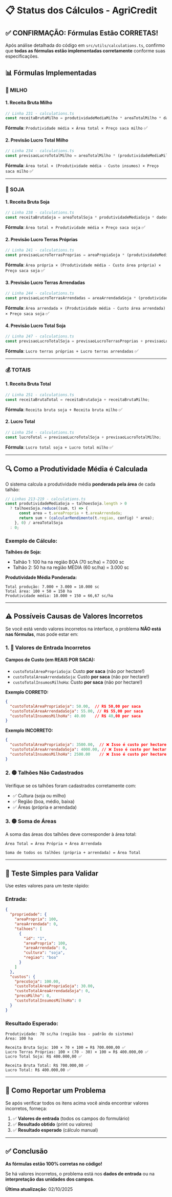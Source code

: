 # 📋 Status dos Cálculos - AgriCredit

## ✅ CONFIRMAÇÃO: Fórmulas Estão CORRETAS!

Após análise detalhada do código em `src/utils/calculations.ts`, confirmo que **todas as fórmulas estão implementadas corretamente** conforme suas especificações.

## 📊 Fórmulas Implementadas

### 🌽 MILHO

#### 1. Receita Bruta Milho
```typescript
// Linha 231 - calculations.ts
const receitaBrutaMilho = produtividadeMediaMilho * areaTotalMilho * dados.custos.precoMilho;
```
**Fórmula**: `Produtividade média × Área total × Preço saca milho` ✅

#### 2. Previsão Lucro Total Milho
```typescript
// Linha 234 - calculations.ts
const previsaoLucroTotalMilho = areaTotalMilho * (produtividadeMediaMilho - dados.custos.custoTotalInsumosMilhoHa) * dados.custos.precoMilho;
```
**Fórmula**: `Área total × (Produtividade média - Custo insumos) × Preço saca milho` ✅

---

### 🌱 SOJA

#### 1. Receita Bruta Soja
```typescript
// Linha 238 - calculations.ts
const receitaBrutaSoja = areaTotalSoja * produtividadeMediaSoja * dados.custos.precoSoja;
```
**Fórmula**: `Área total × Produtividade média × Preço saca soja` ✅

#### 2. Previsão Lucro Terras Próprias
```typescript
// Linha 241 - calculations.ts
const previsaoLucroTerrasProprias = areaPropiaSoja * (produtividadeMediaSoja - dados.custos.custoTotalAreaPropriaSoja) * dados.custos.precoSoja;
```
**Fórmula**: `Área própria × (Produtividade média - Custo área própria) × Preço saca soja` ✅

#### 3. Previsão Lucro Terras Arrendadas
```typescript
// Linha 244 - calculations.ts
const previsaoLucroTerrasArrendadas = areaArrendadaSoja * (produtividadeMediaSoja - dados.custos.custoTotalAreaArrendadaSoja) * dados.custos.precoSoja;
```
**Fórmula**: `Área arrendada × (Produtividade média - Custo área arrendada) × Preço saca soja` ✅

#### 4. Previsão Lucro Total Soja
```typescript
// Linha 247 - calculations.ts
const previsaoLucroTotalSoja = previsaoLucroTerrasProprias + previsaoLucroTerrasArrendadas;
```
**Fórmula**: `Lucro terras próprias + Lucro terras arrendadas` ✅

---

### 💰 TOTAIS

#### 1. Receita Bruta Total
```typescript
// Linha 251 - calculations.ts
const receitaBrutaTotal = receitaBrutaSoja + receitaBrutaMilho;
```
**Fórmula**: `Receita bruta soja + Receita bruta milho` ✅

#### 2. Lucro Total
```typescript
// Linha 254 - calculations.ts
const lucroTotal = previsaoLucroTotalSoja + previsaoLucroTotalMilho;
```
**Fórmula**: `Lucro total soja + Lucro total milho` ✅

---

## 🔍 Como a Produtividade Média é Calculada

O sistema calcula a produtividade média **ponderada pela área** de cada talhão:

```typescript
// Linhas 213-219 - calculations.ts
const produtividadeMediaSoja = talhoesSoja.length > 0
  ? talhoesSoja.reduce((sum, t) => {
      const area = t.areaPropria + t.areaArrendada;
      return sum + (calcularRendimento(t.regiao, config) * area);
    }, 0) / areaTotalSoja
  : 0;
```

### Exemplo de Cálculo:
**Talhões de Soja:**
- Talhão 1: 100 ha na região BOA (70 sc/ha) = 7.000 sc
- Talhão 2: 50 ha na região MÉDIA (60 sc/ha) = 3.000 sc

**Produtividade Média Ponderada:**
```
Total produção: 7.000 + 3.000 = 10.000 sc
Total área: 100 + 50 = 150 ha
Produtividade média: 10.000 ÷ 150 = 66,67 sc/ha
```

---

## ⚠️ Possíveis Causas de Valores Incorretos

Se você está vendo valores incorretos na interface, o problema **NÃO está nas fórmulas**, mas pode estar em:

### 1. 🔴 Valores de Entrada Incorretos

#### Campos de Custo (em REAIS POR SACA):
- `custoTotalAreaPropriaSoja`: Custo **por saca** (não por hectare!)
- `custoTotalAreaArrendadaSoja`: Custo **por saca** (não por hectare!)
- `custoTotalInsumosMilhoHa`: Custo **por saca** (não por hectare!)

**Exemplo CORRETO:**
```json
{
  "custoTotalAreaPropriaSoja": 50.00,  // R$ 50,00 por saca
  "custoTotalAreaArrendadaSoja": 55.00, // R$ 55,00 por saca
  "custoTotalInsumosMilhoHa": 40.00    // R$ 40,00 por saca
}
```

**Exemplo INCORRETO:**
```json
{
  "custoTotalAreaPropriaSoja": 3500.00,  // ❌ Isso é custo por hectare!
  "custoTotalAreaArrendadaSoja": 4000.00, // ❌ Isso é custo por hectare!
  "custoTotalInsumosMilhoHa": 2500.00    // ❌ Isso é custo por hectare!
}
```

### 2. 🟡 Talhões Não Cadastrados

Verifique se os talhões foram cadastrados corretamente com:
- ✅ Cultura (soja ou milho)
- ✅ Região (boa, médio, baixa)
- ✅ Áreas (própria e arrendada)

### 3. 🟡 Soma de Áreas

A soma das áreas dos talhões deve corresponder à área total:
```
Área Total = Área Própria + Área Arrendada

Soma de todos os talhões (própria + arrendada) = Área Total
```

---

## 🧪 Teste Simples para Validar

Use estes valores para um teste rápido:

### Entrada:
```json
{
  "propriedade": {
    "areaPropria": 100,
    "areaArrendada": 0,
    "talhoes": [
      {
        "id": "1",
        "areaPropria": 100,
        "areaArrendada": 0,
        "cultura": "soja",
        "regiao": "boa"
      }
    ]
  },
  "custos": {
    "precoSoja": 100.00,
    "custoTotalAreaPropriaSoja": 30.00,
    "custoTotalAreaArrendadaSoja": 0,
    "precoMilho": 0,
    "custoTotalInsumosMilhoHa": 0
  }
}
```

### Resultado Esperado:
```
Produtividade: 70 sc/ha (região boa - padrão do sistema)
Área: 100 ha

Receita Bruta Soja: 100 × 70 × 100 = R$ 700.000,00 ✅
Lucro Terras Próprias: 100 × (70 - 30) × 100 = R$ 400.000,00 ✅
Lucro Total Soja: R$ 400.000,00 ✅

Receita Bruta Total: R$ 700.000,00 ✅
Lucro Total: R$ 400.000,00 ✅
```

---

## 📱 Como Reportar um Problema

Se após verificar todos os itens acima você ainda encontrar valores incorretos, forneça:

1. ✅ **Valores de entrada** (todos os campos do formulário)
2. ✅ **Resultado obtido** (print ou valores)
3. ✅ **Resultado esperado** (cálculo manual)

---

## ✅ Conclusão

**As fórmulas estão 100% corretas no código!**

Se há valores incorretos, o problema está nos **dados de entrada** ou na **interpretação das unidades dos campos**.

**Última atualização**: 02/10/2025
